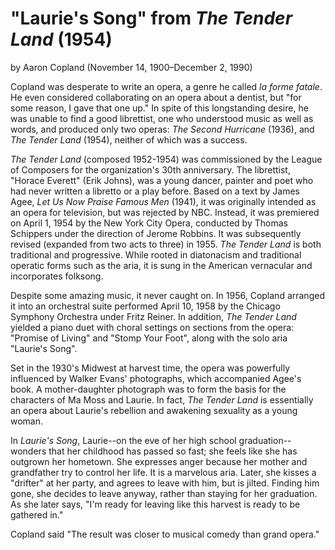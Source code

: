 # "Laurie's Song" from *The Tender Land* (1954)
by Aaron Copland (November 14, 1900&ndash;December 2, 1990)

Copland was desperate to write an opera, a genre he called *la forme fatale*. He even considered collaborating on an opera about a dentist, but "for some reason, I gave that one up." In spite of this longstanding desire, he was unable to find a good librettist, one who understood music as well as words, and produced only two operas: *The Second Hurricane* (1936), and *The Tender Land* (1954), neither of which was a success. 

*The Tender Land* (composed 1952-1954) was commissioned by the League of Composers for the organization's 30th anniversary. The librettist, "Horace Everett" (Erik Johns), was a young dancer, painter and poet who had never written a libretto or a play before. Based on a text by James Agee, *Let Us Now Praise Famous Men* (1941), it was originally intended as an opera for television, but was rejected by NBC. Instead, it was premiered on April 1, 1954 by the New York City Opera, conducted by Thomas Schippers under the direction of Jerome Robbins. It was subsequently revised (expanded from two acts to three) in 1955. *The Tender Land* is both traditional and progressive. While rooted in diatonacism and traditional operatic forms such as the aria, it is sung in the American vernacular and incorporates folksong.

Despite some amazing music, it never caught on. In 1956, Copland arranged it into an orchestral suite performed April 10, 1958 by the Chicago Symphony Orchestra under Fritz Reiner. In addition, *The Tender Land* yielded a piano duet with choral settings on sections from the opera: "Promise of Living" and "Stomp Your Foot", along with the solo aria "Laurie's Song".

Set in the 1930's Midwest at harvest time, the opera was powerfully influenced by Walker Evans' photographs, which accompanied Agee's book. A mother-daughter photograph was to form the basis for the characters of Ma Moss and Laurie. In fact, *The Tender Land* is essentially an opera about Laurie's rebellion and awakening sexuality as a young woman. 

In *Laurie's Song*, Laurie--on the eve of her high school graduation--wonders that her childhood has passed so fast; she feels like she has outgrown her hometown. She expresses anger because her mother and grandfather try to control her life. It is a marvelous aria. Later, she kisses a "drifter" at her party, and agrees to leave with him, but is jilted. Finding him gone, she decides to leave anyway, rather than staying for her graduation. As she later says, "I'm ready for leaving like this harvest is ready to be gathered in."

Copland said "The result was closer to musical comedy than grand opera." 
